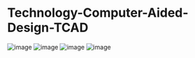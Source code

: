 # Technology-Computer-Aided-Design-TCAD

![image](https://github.com/user-attachments/assets/0f77b76b-cc27-4478-bd9b-5f08671e1c0b)
![image](https://github.com/user-attachments/assets/0408428c-d35d-4fa4-af56-f5f495c01432)
![image](https://github.com/user-attachments/assets/b3a23c4a-34bf-4ae8-bb88-8128f6266616)
![image](https://github.com/user-attachments/assets/f3b1886d-ffa3-4d13-9bb1-60bf41c767b6)
